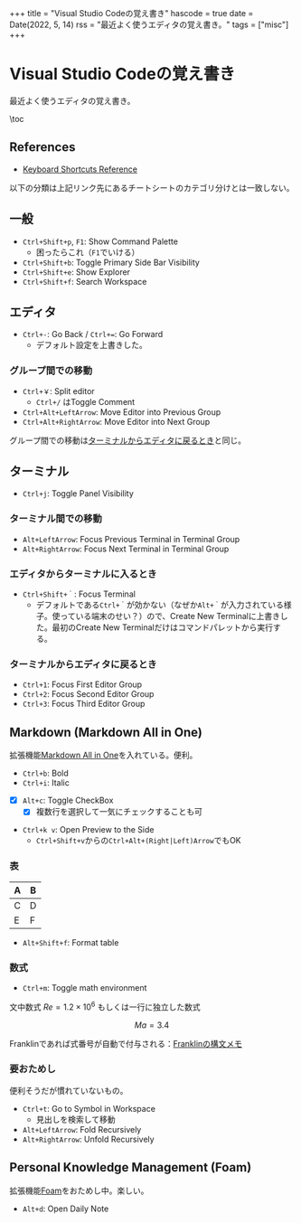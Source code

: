 +++
title = "Visual Studio Codeの覚え書き"
hascode = true
date = Date(2022, 5, 14)
rss = "最近よく使うエディタの覚え書き。"
tags = ["misc"]
+++

# Visual Studio Codeの覚え書き

最近よく使うエディタの覚え書き。

\toc

## References

- [Keyboard Shortcuts Reference](https://code.visualstudio.com/docs/getstarted/keybindings#_keyboard-shortcuts-reference)

以下の分類は上記リンク先にあるチートシートのカテゴリ分けとは一致しない。

## 一般

- `Ctrl+Shift+p`, `F1`: Show Command Palette
  - 困ったらこれ（`F1`でいける）
- `Ctrl+Shift+b`: Toggle Primary Side Bar Visibility
- `Ctrl+Shift+e`: Show Explorer
- `Ctrl+Shift+f`: Search Workspace

## エディタ

- `Ctrl+-`: Go Back / `Ctrl+=`: Go Forward
  - デフォルト設定を上書きした。

### グループ間での移動

- `Ctrl+￥`: Split editor
  - `Ctrl+/` はToggle Comment
- `Ctrl+Alt+LeftArrow`: Move Editor into Previous Group
- `Ctrl+Alt+RightArrow`: Move Editor into Next Group

グループ間での移動は[ターミナルからエディタに戻るとき](#ターミナルからエディタに戻るとき)と同じ。

## ターミナル

- `Ctrl+j`: Toggle Panel Visibility

### ターミナル間での移動

- `Alt+LeftArrow`: Focus Previous Terminal in Terminal Group
- `Alt+RightArrow`: Focus Next Terminal in Terminal Group

### エディタからターミナルに入るとき

- `Ctrl+Shift+｀`: Focus Terminal
  - デフォルトである`Ctrl+｀`が効かない（なぜか`Alt+｀`が入力されている様子。使っている端末のせい？）ので、Create New Terminalに上書きした。最初のCreate New Terminalだけはコマンドパレットから実行する。

### ターミナルからエディタに戻るとき

- `Ctrl+1`: Focus First Editor Group
- `Ctrl+2`: Focus Second Editor Group
- `Ctrl+3`: Focus Third Editor Group

## Markdown (Markdown All in One)

拡張機能[Markdown All in One](https://marketplace.visualstudio.com/items?itemName=yzhang.markdown-all-in-one)を入れている。便利。

- `Ctrl+b`: Bold
- `Ctrl+i`: Italic
- [x] `Alt+c`: Toggle CheckBox
  - [x] 複数行を選択して一気にチェックすることも可
- `Ctrl+k v`: Open Preview to the Side
  - `Ctrl+Shift+v`からの`Ctrl+Alt+(Right|Left)Arrow`でもOK

### 表

| A   | B   |
| --- | --- |
| C   | D   |
| E   | F   |

- `Alt+Shift+f`: Format table

### 数式

- `Ctrl+m`: Toggle math environment

文中数式 $Re = 1.2 \times 10^6$ もしくは一行に独立した数式

$$ Ma = 3.4 $$

Franklinであれば式番号が自動で付与される：[Franklinの構文メモ](/pages/011_franklin-syntax/)

### 要おためし

便利そうだが慣れていないもの。

- `Ctrl+t`: Go to Symbol in Workspace
  - 見出しを検索して移動
- `Alt+LeftArrow`: Fold Recursively
- `Alt+RightArrow`: Unfold Recursively

## Personal Knowledge Management (Foam)

拡張機能[Foam](https://foambubble.github.io/foam/)をおためし中。楽しい。

- `Alt+d`: Open Daily Note
